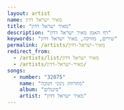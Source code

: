 ```yaml
---
layout: artist
name: מאיר ישראל דדון
title: "מאיר ישראל דדון"
description: "דף האמן מאיר ישראל דדון"
keywords: "שירים, מוזיקה, מאיר ישראל דדון"
permalink: /artists/מאיר-ישראל-דדון
redirect_from:
  - /artists/list/מאיר ישראל דדון
  - /artists/מאיר-ישראל-דדון/
songs:
  - number: "32875"
    name: "מחרוזת ניגוני חנוכה"
    album: "סינגלים"
    artist: "מאיר ישראל דדון"
---
```

